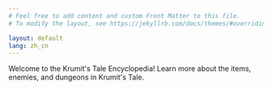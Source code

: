 ```yaml
---
# Feel free to add content and custom Front Matter to this file.
# To modify the layout, see https://jekyllrb.com/docs/themes/#overriding-theme-defaults

layout: default
lang: zh_cn
---
```

Welcome to the Krumit's Tale Encyclopedia! Learn more about the items, enemies, and dungeons in Krumit's Tale.
